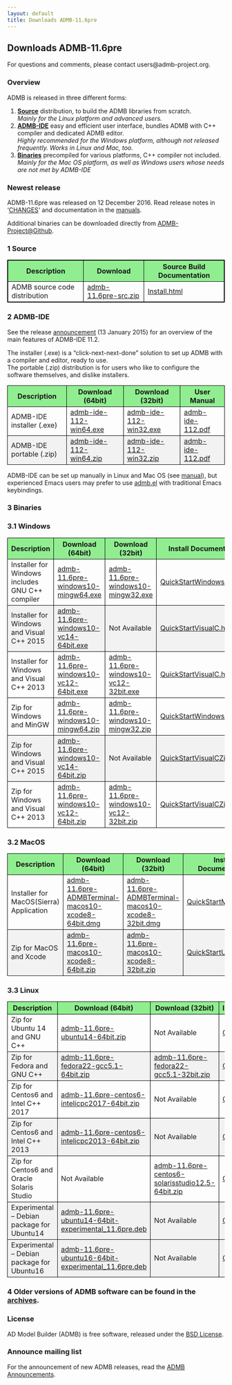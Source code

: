 ```yaml
---
layout: default
title: Downloads ADMB-11.6pre
---
```

<h2>Downloads ADMB-11.6pre</h2>

<p>For questions and comments, please contact users@admb-project.org.</p>
<h3>Overview</h3>
<p>ADMB is released in three different forms:</p>
<ol>
<li><a href="#source"><strong>Source</strong></a> distribution, to build the ADMB libraries from scratch.<br />
<em>Mainly for the Linux platform and advanced users.</em></li>
<li><a href="#admb-ide"><strong>ADMB-IDE</strong></a> easy and efficient user interface, bundles ADMB with C++ compiler and dedicated ADMB editor.<br />
<em>Highly recommended for the Windows platform, although not released frequently. Works in Linux and Mac, too.</em></li>
<li><a href="#binaries"><strong>Binaries</strong></a> precompiled for various platforms, C++ compiler not included.<br />
<em>Mainly for the Mac OS platform, as well as Windows users whose needs are not met by ADMB-IDE</em></li>
</ol>
<h3>Newest release</h3>
<p>ADMB-11.6pre was released on 12 December 2016.  Read release notes in &#8216;<a href="/CHANGES.html">CHANGES</a>&#8216; and documentation in the <a href="https://github.com/admb-project/admb/releases/tag/admb-11.6pre/">manuals</a>.</p>
<p>Additional binaries can be downloaded directly from <a href="https://github.com/admb-project/admb/releases/tag/admb-11.6pre/">ADMB-Project@Github</a>.</p>
<h3><a name="source"></a>1  Source</h3>
<table style="border: 1px solid black;">
<tbody>
<tr>
<th style="background-color: lightgreen;border: 1px solid black;">Description</th>
<th style="background-color: lightgreen;border: 1px solid black;">Download</th>
<th style="background-color: lightgreen;border: 1px solid black;">Source Build Documentation</th>
</tr>
<tr>
<td style="border: 1px solid black;">ADMB source code distribution</td>
<td style="border: 1px solid black;"><a href="https://github.com/admb-project/admb/releases/download/admb-11.6pre/admb-11.6pre-src.zip">admb-11.6pre-src.zip</a></td>
<td style="border: 1px solid black;"><a href="https://github.com/admb-project/admb/releases/download/admb-11.6pre/INSTALL.html">Install.html</a></td>
</tr>
</tbody>
</table>
<h3><a name="admb-ide"></a>2  ADMB-IDE</h3>
<p>See the release <a href="http://www.admb-project.org/2015/07/13/ADMB-IDE-11.2-released.html">announcement</a> (13 January 2015) for an overview of the main features of ADMB-IDE 11.2.</p>
<p>The installer (.exe) is a &#8220;click-next-next-done&#8221; solution to set up ADMB with a compiler and editor, ready to use.<br />
The portable (.zip) distribution is for users who like to configure the software themselves, and dislike installers.</p>
<table class="grid listing" summary="ADMB-IDE">
<tbody>
<tr>
<th style="background-color: lightgreen;border: 1px solid black;">Description</th>
<th style="background-color: lightgreen;border: 1px solid black;">Download (64bit)</th>
<th style="background-color: lightgreen;border: 1px solid black;">Download (32bit)</th>
<th style="background-color: lightgreen;border: 1px solid black;">User Manual</th>
</tr>
<tr>
<td style="border: 1px solid black;">ADMB-IDE installer (.exe)</td>
<td style="border: 1px solid black;"><a href="http://ftp.admb-project.org/admb-11.2/admb-ide-112-win64.exe">admb-ide-112-win64.exe</a></td>
<td style="border: 1px solid black;"><a href="http://ftp.admb-project.org/admb-11.2/admb-ide-112-win32.exe">admb-ide-112-win32.exe</a></td>
<td style="border: 1px solid black;"><a class="internal-link" href="/tools/admb-ide/manual.pdf">admb-ide-112.pdf</a></td>
</tr>
<tr>
<td style="background-color: #f2f2f2;border: 1px solid black;">ADMB-IDE portable (.zip)</td>
<td style="background-color: #f2f2f2;border: 1px solid black;"><a href="http://ftp.admb-project.org/admb-11.2/admb-ide-112-win64.zip">admb-ide-112-win64.zip</a></td>
<td style="background-color: #f2f2f2;border: 1px solid black;"><a href="http://ftp.admb-project.org/admb-11.2/admb-ide-112-win32.zip">admb-ide-112-win32.zip</a></td>
<td style="background-color: #f2f2f2;border: 1px solid black;"><a class="internal-link" href="/tools/admb-ide/manual.pdf">admb-ide-112.pdf</a></td>
</tr>
</tbody>
</table>
<p>ADMB-IDE can be set up manually in Linux and Mac OS (see <a class="internal-link" href="/tools/admb-ide/manual.pdf">manual</a>), but experienced Emacs users may prefer to use <a class="internal-link" href="/tools/editors/emacs/admb.el">admb.el</a> with traditional Emacs keybindings.</p>
<h3><a name="binaries"></a>3 Binaries</h3>
<h3>3.1  Windows</h3>
<table class="grid listing">
<tbody>
<tr>
<th style="background-color: lightgreen;border: 1px solid black;">Description</th>
<th style="background-color: lightgreen;border: 1px solid black;">Download (64bit)</th>
<th style="background-color: lightgreen;border: 1px solid black;">Download (32bit)</th>
<th style="background-color: lightgreen;border: 1px solid black;">Install Documentation</th>
</tr>
<tr>
<td style="border: 1px solid black;">Installer for Windows includes GNU C++ compiler</td>
<td style="border: 1px solid black;"><a href="https://github.com/admb-project/admb/releases/download/admb-11.6pre/admb-11.6pre-windows10-mingw64.exe">admb-11.6pre-windows10-mingw64.exe</a></td>
<td style="border: 1px solid black;"><a href="https://github.com/admb-project/admb/releases/download/admb-11.6pre/admb-11.6pre-windows10-mingw32.exe">admb-11.6pre-windows10-mingw32.exe</a></td>
<td style="border: 1px solid black;"><a href="QuickStartWindows.html">QuickStartWindows.html</a></td>
</tr>
<tr>
<td style="background-color: #f2f2f2;border: 1px solid black;">Installer for Windows and Visual C++ 2015</td>
<td style="background-color: #f2f2f2;border: 1px solid black;"><a href="https://github.com/admb-project/admb/releases/download/admb-11.6pre/admb-11.6pre-windows10-vc14-64bit.exe">admb-11.6pre-windows10-vc14-64bit.exe</a></td>
<td style="background-color: #f2f2f2;border: 1px solid black;">Not Available</td>
<td style="background-color: #f2f2f2;border: 1px solid black;"><a href="QuickStartVisualC.html">QuickStartVisualC.html</a></td>
</tr>
<tr>
<td style="border: 1px solid black;">Installer for Windows and Visual C++ 2013</td>
<td style="border: 1px solid black;"><a href="https://github.com/admb-project/admb/releases/download/admb-11.6pre/admb-11.6pre-windows10-vc12-64bit.exe">admb-11.6pre-windows10-vc12-64bit.exe</a></td>
<td style="border: 1px solid black;"><a href="https://github.com/admb-project/admb/releases/download/admb-11.6pre/admb-11.6pre-windows10-vc12-32bit.exe">admb-11.6pre-windows10-vc12-32bit.exe</a></td>
<td style="border: 1px solid black;"><a href="QuickStartVisualC.html">QuickStartVisualC.html</a></td>
</tr>
<tr>
<td style="border: 1px solid black;">Zip for Windows and MinGW</td>
<td style="border: 1px solid black;"><a href="https://github.com/admb-project/admb/releases/download/admb-11.6pre/admb-11.6pre-windows10-mingw64.zip">admb-11.6pre-windows10-mingw64.zip</a></td>
<td style="border: 1px solid black;"><a href="https://github.com/admb-project/admb/releases/download/admb-11.6pre/admb-11.6pre-windows10-mingw32.zip">admb-11.6pre-windows10-mingw32.zip</a></td>
<td style="border: 1px solid black;"><a href="QuickStartWindowsZip.html">QuickStartWindowsZip.html</a></td>
</tr>
<tr>
<td style="background-color: #f2f2f2;border: 1px solid black;">Zip for Windows and Visual C++ 2015</td>
<td style="background-color: #f2f2f2;border: 1px solid black;"><a href="https://github.com/admb-project/admb/releases/download/admb-11.6pre/admb-11.6pre-windows10-vc14-64bit.zip">admb-11.6pre-windows10-vc14-64bit.zip</a></td>
<td style="background-color: #f2f2f2;border: 1px solid black;">Not Available</td>
<td style="background-color: #f2f2f2;border: 1px solid black;"><a href="QuickStartVisualCZip.html">QuickStartVisualCZip.html</a></td>
</tr>
<tr>
<td style="border: 1px solid black;">Zip for Windows and Visual C++ 2013</td>
<td style="border: 1px solid black;"><a href="https://github.com/admb-project/admb/releases/download/admb-11.6pre/admb-11.6pre-windows10-vc12-64bit.zip">admb-11.6pre-windows10-vc12-64bit.zip</a></td>
<td style="border: 1px solid black;"><a href="https://github.com/admb-project/admb/releases/download/admb-11.6pre/admb-11.6pre-windows10-vc12-32bit.zip">admb-11.6pre-windows10-vc12-32bit.zip</a></td>
<td style="border: 1px solid black;"><a href="QuickStartVisualCZip.html">QuickStartVisualCZip.html</a></td>
</tr>
</tbody>
</table>
<h3>3.2  MacOS</h3>
<table class="grid listing">
<tbody>
<tr>
<th style="background-color: lightgreen;border: 1px solid black;">Description</th>
<th style="background-color: lightgreen;border: 1px solid black;">Download (64bit)</th>
<th style="background-color: lightgreen;border: 1px solid black;">Download (32bit)</th>
<th style="background-color: lightgreen;border: 1px solid black;">Install Documentation</th>
</tr>
<tr>
<td style="border: 1px solid black;">Installer for MacOS(Sierra) Application</td>
<td style="border: 1px solid black;"><a href="https://github.com/admb-project/admb/releases/download/admb-11.6pre/admb-11.6pre-ADMBTerminal-macos10-xcode8-64bit.dmg">admb-11.6pre-ADMBTerminal-macos10-xcode8-64bit.dmg</a></td>
<td style="border: 1px solid black;"><a href="https://github.com/admb-project/admb/releases/download/admb-11.6pre/admb-11.6pre-ADMBTerminal-macos10-xcode8-32bit.dmg">admb-11.6pre-ADMBTerminal-macos10-xcode8-32bit.dmg</a></td>
<td style="border: 1px solid black;"><a href="QuickStartMacOS.html">QuickStartMacOS.html</a></td>
</tr>
<tr>
<td style="background-color: #f2f2f2;border: 1px solid black;">Zip for MacOS and Xcode</td>
<td style="background-color: #f2f2f2;border: 1px solid black;"><a href="https://github.com/admb-project/admb/releases/download/admb-11.6pre/admb-11.6pre-macos10-xcode8-64bit.zip">admb-11.6pre-macos10-xcode8-64bit.zip</a></td>
<td style="background-color: #f2f2f2;border: 1px solid black;"><a href="https://github.com/admb-project/admb/releases/download/admb-11.6pre/admb-11.6pre-macos10-xcode8-32bit.zip">admb-11.6pre-macos10-xcode8-32bit.zip</a></td>
<td style="background-color: #f2f2f2;border: 1px solid black;"><a href="QuickStartUnix.html">QuickStartUnix.html</a></td>
</tr>
</tbody>
</table>
<h3>3.3  Linux</h3>
<table class="grid listing">
<tbody>
<tr>
<th style="background-color: lightgreen;border: 1px solid black;">Description</th>
<th style="background-color: lightgreen;border: 1px solid black;">Download (64bit)</th>
<th style="background-color: lightgreen;border: 1px solid black;">Download (32bit)</th>
<th style="background-color: lightgreen;border: 1px solid black;">Install Documentation</th>
</tr>
<tr>
<td style="border: 1px solid black;">Zip for Ubuntu 14 and GNU C++</td>
<td style="border: 1px solid black;"><a href="https://github.com/admb-project/admb/releases/download/admb-11.6pre/admb-11.6pre-ubuntu14-64bit.zip">admb-11.6pre-ubuntu14-64bit.zip</a></td>
<td style="border: 1px solid black;">Not Available</td>
<td style="border: 1px solid black;"><a href="QuickStartUnix.html">QuickStartUnix.html</a></td>
</tr>
<tr>
<td style="background-color: #f2f2f2;border: 1px solid black;">Zip for Fedora and GNU C++</td>
<td style="background-color: #f2f2f2;border: 1px solid black;"><a href="https://github.com/admb-project/admb/releases/download/admb-11.6pre/admb-11.6pre-fedora22-gcc5.1-64bit.zip">admb-11.6pre-fedora22-gcc5.1-64bit.zip</a></td>
<td style="background-color: #f2f2f2;border: 1px solid black;"><a href="https://github.com/admb-project/admb/releases/download/admb-11.6pre/admb-11.6pre-fedora22-gcc5.1-32bit.zip">admb-11.6pre-fedora22-gcc5.1-32bit.zip</a></td>
<td style="background-color: #f2f2f2;border: 1px solid black;"><a href="QuickStartUnix.html">QuickStartUnix.html</a></td>
</tr>
<tr>
<td style="border: 1px solid black;">Zip for Centos6 and Intel C++ 2017</td>
<td style="border: 1px solid black;"><a href="https://github.com/admb-project/admb/releases/download/admb-11.6pre/admb-11.6pre-centos6-intelicpc2017-64bit.zip">admb-11.6pre-centos6-intelicpc2017-64bit.zip</a></td>
<td style="border: 1px solid black;">Not Available</td>
<td style="border: 1px solid black;"><a href="QuickStartUnix.html">QuickStartUnix.html</a></td>
</tr>
<tr>
<td style="background-color: #f2f2f2;border: 1px solid black;">Zip for Centos6 and Intel C++ 2013</td>
<td style="background-color: #f2f2f2;border: 1px solid black;"><a href="https://github.com/admb-project/admb/releases/download/admb-11.6pre/admb-11.6pre-centos6-intelicpc2013-64bit.zip">admb-11.6pre-centos6-intelicpc2013-64bit.zip</a></td>
<td style="background-color: #f2f2f2;border: 1px solid black;">Not Available</td>
<td style="background-color: #f2f2f2;border: 1px solid black;"><a href="QuickStartUnix.html">QuickStartUnix.html</a></td>
</tr>
<tr>
<td style="border: 1px solid black;">Zip for Centos6 and Oracle Solaris Studio</td>
<td style="border: 1px solid black;">Not Available</td>
<td style="border: 1px solid black;"><a href="https://github.com/admb-project/admb/releases/download/admb-11.6pre/admb-11.6pre-centos6-solarisstudio12.5-64bit.zip">admb-11.6pre-centos6-solarisstudio12.5-64bit.zip</a></td>
<td style="border: 1px solid black;"><a href="QuickStartUnix.html">QuickStartUnix.html</a></td>
</tr>
<tr>
<td style="background-color: #f2f2f2;border: 1px solid black;">Experimental &#8211; Debian package for Ubuntu14</td>
<td style="background-color: #f2f2f2;border: 1px solid black;"><a href="https://github.com/admb-project/admb/releases/download/admb-11.6pre/admb-11.6pre-ubuntu14-64bit_11.6pre.deb">admb-11.6pre-ubuntu14-64bit-experimental_11.6pre.deb</a></td>
<td style="background-color: #f2f2f2;border: 1px solid black;">Not Available</td>
<td style="background-color: #f2f2f2;border: 1px solid black;"><a href="QuickStartUbuntu.html">QuickStartUbuntu.html</a></td>
</tr>
<tr>
<td style="background-color: #f2f2f2;border: 1px solid black;">Experimental &#8211; Debian package for Ubuntu16</td>
<td style="background-color: #f2f2f2;border: 1px solid black;"><a href="https://github.com/admb-project/admb/releases/download/admb-11.6pre/admb-11.6pre-ubuntu16-64bit_11.6pre.deb">admb-11.6pre-ubuntu16-64bit-experimental_11.6pre.deb</a></td>
<td style="background-color: #f2f2f2;border: 1px solid black;">Not Available</td>
<td style="background-color: #f2f2f2;border: 1px solid black;"><a href="QuickStartUbuntu.html">QuickStartUbuntu.html</a></td>
</tr>
</tbody>
</table>
<h3></h3>
<h3>4 Older versions of ADMB software can be found in the <a href="https://github.com/admb-project/admb/releases/">archives</a>.</h3>
<h3>License</h3>
<p>AD Model Builder (ADMB) is free software, released under the <a href="https://raw.githubusercontent.com/admb-project/admb/master/LICENSE.txt">BSD License</a>.</p>
<h3>Announce mailing list</h3>
<p>For the announcement of new ADMB releases, read the <a href="https://groups.google.com/a/admb-project.org/d/forum/announce">ADMB Announcements</a>.</p>
